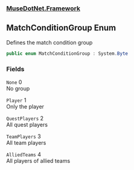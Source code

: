 ### [MuseDotNet.Framework](./MuseDotNet-Framework.md 'MuseDotNet.Framework')
## MatchConditionGroup Enum
Defines the match condition group  
```csharp
public enum MatchConditionGroup : System.Byte
```
### Fields
<a name='MatchConditionGroup-None'></a>
`None` 0  
No group  
  
<a name='MatchConditionGroup-Player'></a>
`Player` 1  
Only the player  
  
<a name='MatchConditionGroup-QuestPlayers'></a>
`QuestPlayers` 2  
All quest players  
  
<a name='MatchConditionGroup-TeamPlayers'></a>
`TeamPlayers` 3  
All team players  
  
<a name='MatchConditionGroup-AlliedTeams'></a>
`AlliedTeams` 4  
All players of allied teams  
  
